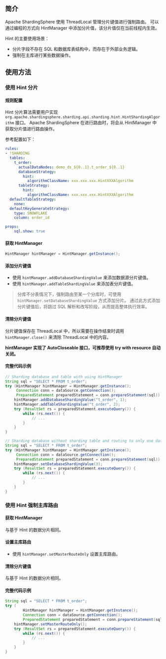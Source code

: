
## 简介

Apache ShardingSphere 使用 ThreadLocal 管理分片键值进行强制路由。
可以通过编程的方式向 HintManager 中添加分片值，该分片值仅在当前线程内生效。

Hint 的主要使用场景：

* 分片字段不存在 SQL 和数据库表结构中，而存在于外部业务逻辑。
* 强制在主库进行某些数据操作。

## 使用方法

### 使用 Hint 分片

#### 规则配置

Hint 分片算法需要用户实现 `org.apache.shardingsphere.sharding.api.sharding.hint.HintShardingAlgorithm` 接口。
Apache ShardingSphere 在进行路由时，将会从 HintManager 中获取分片值进行路由操作。

参考配置如下：

```yaml
rules:
- !SHARDING
  tables:
    t_order:
      actualDataNodes: demo_ds_${0..1}.t_order_${0..1}
      databaseStrategy:
        hint:
          algorithmClassName: xxx.xxx.xxx.HintXXXAlgorithm
      tableStrategy:
        hint:
          algorithmClassName: xxx.xxx.xxx.HintXXXAlgorithm
  defaultTableStrategy:
    none:
  defaultKeyGenerateStrategy:
    type: SNOWFLAKE
    column: order_id

props:
    sql.show: true
```

#### 获取 HintManager

```java
HintManager hintManager = HintManager.getInstance();
```

#### 添加分片键值

- 使用 `hintManager.addDatabaseShardingValue` 来添加数据源分片键值。
- 使用 `hintManager.addTableShardingValue` 来添加表分片键值。

> 分库不分表情况下，强制路由至某一个分库时，可使用 `hintManager.setDatabaseShardingValue` 方式添加分片。
通过此方式添加分片键值后，将跳过 SQL 解析和改写阶段，从而提高整体执行效率。

#### 清除分片键值

分片键值保存在 ThreadLocal 中，所以需要在操作结束时调用 `hintManager.close()` 来清除 ThreadLocal 中的内容。

__hintManager 实现了 AutoCloseable 接口，可推荐使用 try with resource 自动关闭。__

#### 完整代码示例

```java
// Sharding database and table with using HintManager
String sql = "SELECT * FROM t_order";
try (HintManager hintManager = HintManager.getInstance();
     Connection conn = dataSource.getConnection();
     PreparedStatement preparedStatement = conn.prepareStatement(sql)) {
    hintManager.addDatabaseShardingValue("t_order", 1);
    hintManager.addTableShardingValue("t_order", 2);
    try (ResultSet rs = preparedStatement.executeQuery()) {
        while (rs.next()) {
            // ...
        }
    }
}

// Sharding database without sharding table and routing to only one database with using HintManager
String sql = "SELECT * FROM t_order";
try (HintManager hintManager = HintManager.getInstance();
     Connection conn = dataSource.getConnection();
     PreparedStatement preparedStatement = conn.prepareStatement(sql)) {
    hintManager.setDatabaseShardingValue(3);
    try (ResultSet rs = preparedStatement.executeQuery()) {
        while (rs.next()) {
            // ...
        }
    }
}
```

### 使用 Hint 强制主库路由

#### 获取 HintManager

与基于 Hint 的数据分片相同。

#### 设置主库路由

- 使用 `hintManager.setMasterRouteOnly` 设置主库路由。

#### 清除分片键值

与基于 Hint 的数据分片相同。

#### 完整代码示例

```java
String sql = "SELECT * FROM t_order";
try (
        HintManager hintManager = HintManager.getInstance();
        Connection conn = dataSource.getConnection();
        PreparedStatement preparedStatement = conn.prepareStatement(sql)) {
    hintManager.setMasterRouteOnly();
    try (ResultSet rs = preparedStatement.executeQuery()) {
        while (rs.next()) {
            // ...
        }
    }
}
```
